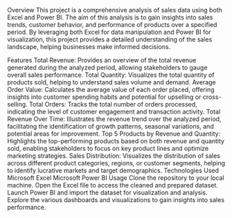Overview
This project is a comprehensive analysis of sales data using both Excel and Power BI. The aim of this analysis is to gain insights into sales trends, customer behavior, and performance of products over a specified period. By leveraging both Excel for data manipulation and Power BI for visualization, this project provides a detailed understanding of the sales landscape, helping businesses make informed decisions.

Features
Total Revenue: Provides an overview of the total revenue generated during the analyzed period, allowing stakeholders to gauge overall sales performance.
Total Quantity: Visualizes the total quantity of products sold, helping to understand sales volume and demand.
Average Order Value: Calculates the average value of each order placed, offering insights into customer spending habits and potential for upselling or cross-selling.
Total Orders: Tracks the total number of orders processed, indicating the level of customer engagement and transaction activity.
Total Revenue Over Time: Illustrates the revenue trend over the analyzed period, facilitating the identification of growth patterns, seasonal variations, and potential areas for improvement.
Top 5 Products by Revenue and Quantity: Highlights the top-performing products based on both revenue and quantity sold, enabling stakeholders to focus on key product lines and optimize marketing strategies.
Sales Distribution: Visualizes the distribution of sales across different product categories, regions, or customer segments, helping to identify lucrative markets and target demographics.
Technologies Used
Microsoft Excel
Microsoft Power BI
Usage
Clone the repository to your local machine.
Open the Excel file to access the cleaned and prepared dataset.
Launch Power BI and import the dataset for visualization and analysis.
Explore the various dashboards and visualizations to gain insights into sales performance.
